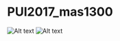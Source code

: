 # PUI2017_mas1300
![Alt text](https://user-images.githubusercontent.com/20623342/30499147-5cc0425a-9a27-11e7-83af-c55a39f87a27.png)
![Alt text](https://user-images.githubusercontent.com/20623342/30499148-5cc85e68-9a27-11e7-9d50-8ac477f16e6c.png)

